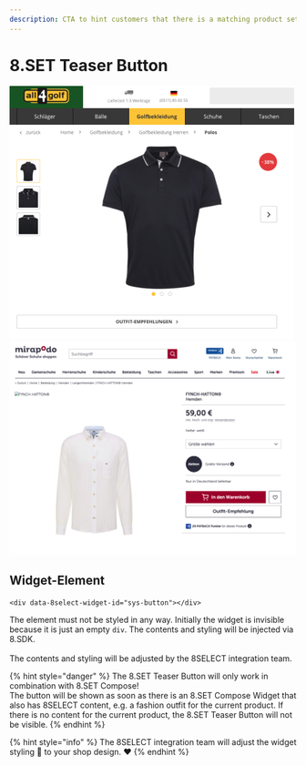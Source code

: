 ```yaml
---
description: CTA to hint customers that there is a matching product set
---
```


# 8.SET Teaser Button

![8.SET Teaser Button below product image](<../.gitbook/assets/8.SET Teaser Button example.png>) ![8.SET Teaser Button below add to cart button](../.gitbook/assets/teaser-button.png)

## Widget-Element <a href="#widget-element" id="widget-element"></a>

```markup
<div data-8select-widget-id="sys-button"></div>
```

The element must not be styled in any way. Initially the widget is invisible because it is just an empty `div`. The contents and styling will be injected via 8.SDK.\
\
The contents and styling will be adjusted by the 8SELECT integration team.

{% hint style="danger" %}
The 8.SET Teaser Button will only work in combination with 8.SET Compose!\
The button will be shown as soon as there is an 8.SET Compose Widget that also has 8SELECT content, e.g. a fashion outfit for the current product. If there is no content for the current product, the 8.SET Teaser Button will not be visible.
{% endhint %}

{% hint style="info" %}
The 8SELECT integration team will adjust the widget styling 🎨 to your shop design. ❤️&#x20;
{% endhint %}

